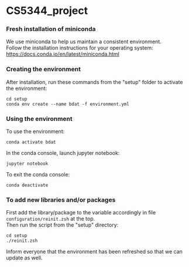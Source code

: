 # CS5344_project

### Fresh installation of miniconda
We use miniconda to help us maintain a consistent environment. <br/>
Follow the installation instructions for your operating system: <br/>
https://docs.conda.io/en/latest/miniconda.html <br/>

### Creating the environment
After installation, run these commands from the "setup" folder to activate the environment:
```
cd setup
conda env create --name bdat -f environment.yml
```

### Using the environment
To use the environment:
```
conda activate bdat
```
In the conda console, launch jupyter notebook:
```
jupyter notebook
```
To exit the conda console:
```
conda deactivate
```

### To add new libraries and/or packages
First add the library/package to the variable accordingly in file `configuration/reinit.zsh` at the top. <br/>
Then run the script from the "setup" directory: <br/>
```
cd setup
./reinit.zsh
```
Inform everyone that the environment has been refreshed so that we can update as well. <br/>
